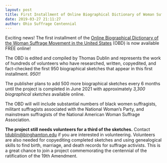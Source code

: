```yaml
---
layout: post
title: First Installment of Online Biographical Dictionary of Woman Suffrage Movement
date: 2019-03-27 21:11:27
author: Ohio Suffrage Centennial
---
```


Exciting news! The first installment of the <a href="https://documents.alexanderstreet.com/VOTESforWOMEN" target="_blank">Online Biographical Dictionary of the Woman Suffrage Movement in the United States</a> (OBD) is now available FREE online!

The OBD is edited and compiled by Thomas Dublin and represents the work of hundreds of volunteers who have researched, written, copyedited, and fact-checked the first 950 biographical sketches that appear in this first installment. *950!!*

The publisher plans to add 500 more biographical sketches every 6 months until the project is completed in June 2021 with approximately *3,300 biographical sketches* available online.

The OBD will will include substantial numbers of black women suffragists, militant suffragists associated with the National Woman’s Party, and mainstream suffragists of the National American Woman Suffrage Association.

**The project still needs volunteers for a third of the sketches.** Contact <a href="tdublin@binghamton.edu" target="_blank">tdublin@binghamton.edu</a> if you are interested in volunteering. Volunteers are also needed for copyediting completed sketches and using genealogical skills to find birth, marriage, and death records for suffrage activists. This is a great chance to join a project commemorating the centennial of the ratification of the 19th Amendment.

